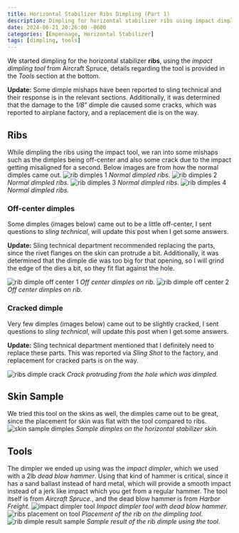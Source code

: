 ```yaml
---
title: Horizontal Stabilizer Ribs Dimpling (Part 1)
description: Dimpling for horizontal stabilizer ribs using impact dimpler.
date: 2024-06-21 20:26:00 -0600
categories: [Empennage, Horizontal Stabilizer]
tags: [dimpling, tools]
---
```


We started dimpling for the horizontal stabilizer **ribs**, using the _impact dimpling tool_ from Aircraft Spruce, details regarding the tool is provided in the _Tools_ section at the bottom.

**Update:** Some dimple mishaps have been reported to sling technical and their response is in the relevant sections. Additionally, it was determined that the damage to the _1/8"_ dimple die caused some cracks, which was reported to airplane factory, and a replacement die is on the way.


## Ribs
While dimpling the ribs using the impact tool, we ran into some mishaps such as the dimples being off-center and also some crack due to the impact getting misaligned for a second. Below images are from how the normal dimples came out.
![rib dimples 1](/assets/img/posts/empennage/horizontal_stabilizer/ribs-dimple-1.jpg)
_Normal dimpled ribs._
![rib dimples 2](/assets/img/posts/empennage/horizontal_stabilizer/ribs-dimple-2.jpg)
_Normal dimpled ribs._
![rib dimples 3](/assets/img/posts/empennage/horizontal_stabilizer/ribs-dimple-3.jpg)
_Normal dimpled ribs._
![rib dimples 4](/assets/img/posts/empennage/horizontal_stabilizer/ribs-dimple-4.jpg)
_Normal dimpled ribs._

### Off-center dimples
Some dimples (images below) came out to be a little off-center, I sent questions to _sling technical_, will update this post when I get some answers.

**Update:** Sling technical department recommended replacing the parts, since the rivet flanges on the skin can protrude a bit. Additionally, it was determined that the dimple die was too big for that opening, so I will grind the edge of the dies a bit, so they fit flat against the hole.

![rib dimple off center 1](/assets/img/posts/empennage/horizontal_stabilizer/ribs-dimple-off-center-1.jpg)
_Off center dimples on rib._
![rib dimple off center 2](/assets/img/posts/empennage/horizontal_stabilizer/ribs-dimple-off-center-2.jpg)
_Off center dimples on rib._

### Cracked dimple
Very few dimples (images below) came out to be slightly cracked, I sent questions to _sling technical_, will update this post when I get some answers.

**Update:** Sling technical department mentioned that I definitely need to replace these parts. This was reported via _Sling Shot_ to the factory, and replacement for cracked parts is on the way.

![ribs dimple crack](/assets/img/posts/empennage/horizontal_stabilizer/ribs-dimple-cracks-1.jpg)
_Crack protruding from the hole which was dimpled._

## Skin Sample
We tried this tool on the skins as well, the dimples came out to be great, since the placement for skin was flat with the tool compared to ribs.
![skin sample dimples](/assets/img/posts/empennage/horizontal_stabilizer/skin-dimple-1.jpg)
_Sample dimples on the horizontal stabilizer skin._

## Tools
The dimpler we ended up using was the _impact dimpler_, which we used with a 2lb _dead blow hammer_. Using that kind of hammer is critical, since it has a sand ballast instead of hard metal, which will provide a smooth impact instead of a jerk like impact which you get from a regular hammer. The tool itself is from _Aircraft Spruce._, and the dead blow hammer is from _Harbor Freight._
![impact dimpler tool](/assets/img/posts/tools-dimpler.jpg)
_Impact dimpler tool with dead blow hammer._
![ribs placement on tool](/assets/img/posts/empennage/horizontal_stabilizer/ribs-dimpler-1.jpg)
_Placement of the rib on the dimpling tool._
![rib dimple result sample](/assets/img/posts/empennage/horizontal_stabilizer/ribs-dimpler-2.jpg)
_Sample result of the rib dimple using the tool._
